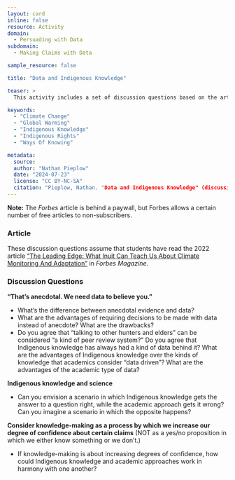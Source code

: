 ```yaml
---
layout: card
inline: false
resource: Activity
domain:
  - Persuading with Data
subdomain:
  - Making Claims with Data

sample_resource: false

title: "Data and Indigenous Knowledge"

teaser: >
  This activity includes a set of discussion questions based on the article "The Leading Edge: What Inuit Can Teach Us About Climate Monitoring And Adaptation" from <i>Forbes Magazine</i>. These questions could form the basis for an in-class discussion or they could be used as prompts for a reading reflection and response assignment. 

keywords:
  - "Climate Change"
  - "Global Warming"
  - "Indigenous Knowledge"
  - "Indigenous Rights"
  - "Ways Of Knowing"

metadata:
  source: 
  author: "Nathan Pieplow"
  date: "2024-07-23"
  license: "CC BY-NC-SA"
  citation: "Pieplow, Nathan. "Data and Indigenous Knowledge" (discussion questions). Data Advocacy 4 All, University of Colorado. 23 July 2024."
---
```

**Note:** The <i>Forbes</i> article is behind a paywall, but Forbes allows a certain number of free articles to non-subscribers.

### Article

These discussion questions assume that students have read the 2022 article [“The Leading Edge: What Inuit Can Teach Us About Climate Monitoring And Adaptation”](https://www.forbes.com/sites/ashoka/2022/06/09/the-leading-edge-what-inuit-can-teach-us-about-climate-monitoring-and-adaptation/) in <i>Forbes Magazine</i>. 

### Discussion Questions

**“That’s anecdotal. We need data to believe you.”**
- What’s the difference between anecdotal evidence and data?  
- What are the advantages of requiring decisions to be made with data instead of anecdote? What are the drawbacks? 
- Do you agree that “talking to other hunters and elders” can be considered “a kind of peer review system?” Do you agree that Indigenous knowledge has always had a kind of data behind it? What are the advantages of Indigenous knowledge over the kinds of knowledge that academics consider “data driven”? What are the advantages of the academic type of data? 

**Indigenous knowledge and science**
- Can you envision a scenario in which Indigenous knowledge gets the answer to a question right, while the academic approach gets it wrong? Can you imagine a scenario in which the opposite happens?

**Consider knowledge-making as a process by which we increase our degree of confidence about certain claims** (NOT as a yes/no proposition in which we either know something or we don’t.) 
- If knowledge-making is about increasing degrees of confidence, how could Indigenous knowledge and academic approaches work in harmony with one another?
